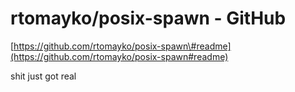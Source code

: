 <!--
id: 3629516623
link: http://tumblr.atmos.org/post/3629516623/rtomayko-posix-spawn-github
slug: rtomayko-posix-spawn-github
date: Thu Mar 03 2011 16:31:15 GMT-0800 (PST)
publish: 2011-03-03
tags: 
title: rtomayko/posix-spawn - GitHub
-->


rtomayko/posix-spawn - GitHub
=============================

[https://github.com/rtomayko/posix-spawn\#readme](https://github.com/rtomayko/posix-spawn#readme)

shit just got real

